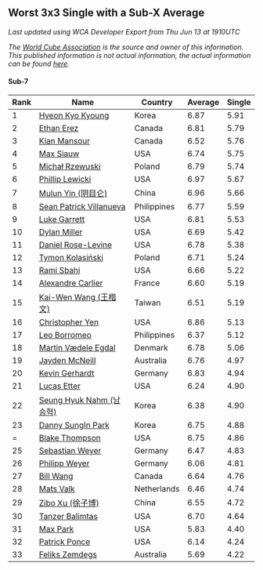 ## Worst 3x3 Single with a Sub-X Average

*Last updated using WCA Developer Export from Thu Jun 13 at 1910UTC*

*The [World Cube Association](https://www.worldcubeassociation.org) is the source and owner of this information. This published information is not actual information, the actual information can be found [here](https://www.worldcubeassociation.org/results).*

#### Sub-7

|Rank|Name|Country|Average|Single|  
|--|--|--|--|--|  
|1|[Hyeon Kyo Kyoung](https://www.worldcubeassociation.org/persons/2013KYOU01)|Korea|6.87|5.91|  
|2|[Ethan Erez](https://www.worldcubeassociation.org/persons/2017EREZ01)|Canada|6.81|5.79|  
|3|[Kian Mansour](https://www.worldcubeassociation.org/persons/2015MANS03)|Canada|6.52|5.76|  
|4|[Max Siauw](https://www.worldcubeassociation.org/persons/2017SIAU02)|USA|6.74|5.75|  
|5|[Michał Rzewuski](https://www.worldcubeassociation.org/persons/2014RZEW01)|Poland|6.79|5.74|  
|6|[Phillip Lewicki](https://www.worldcubeassociation.org/persons/2012LEWI01)|USA|6.97|5.67|  
|7|[Mulun Yin (阴目仑)](https://www.worldcubeassociation.org/persons/2009YINM01)|China|6.96|5.66|  
|8|[Sean Patrick Villanueva](https://www.worldcubeassociation.org/persons/2017VILL41)|Philippines|6.77|5.59|  
|9|[Luke Garrett](https://www.worldcubeassociation.org/persons/2017GARR05)|USA|6.81|5.53|  
|10|[Dylan Miller](https://www.worldcubeassociation.org/persons/2015MILL01)|USA|6.69|5.42|  
|11|[Daniel Rose-Levine](https://www.worldcubeassociation.org/persons/2015ROSE01)|USA|6.78|5.38|  
|12|[Tymon Kolasiński](https://www.worldcubeassociation.org/persons/2016KOLA02)|Poland|6.71|5.24|  
|13|[Rami Sbahi](https://www.worldcubeassociation.org/persons/2011SBAH01)|USA|6.66|5.22|  
|14|[Alexandre Carlier](https://www.worldcubeassociation.org/persons/2012CARL03)|France|6.60|5.19|  
|15|[Kai-Wen Wang (王楷文)](https://www.worldcubeassociation.org/persons/2015WANG09)|Taiwan|6.51|5.19|  
|16|[Christopher Yen](https://www.worldcubeassociation.org/persons/2016YENC01)|USA|6.86|5.13|  
|17|[Leo Borromeo](https://www.worldcubeassociation.org/persons/2015BORR01)|Philippines|6.37|5.12|  
|18|[Martin Vædele Egdal](https://www.worldcubeassociation.org/persons/2013EGDA02)|Denmark|6.78|5.06|  
|19|[Jayden McNeill](https://www.worldcubeassociation.org/persons/2012MCNE01)|Australia|6.76|4.97|  
|20|[Kevin Gerhardt](https://www.worldcubeassociation.org/persons/2013GERH01)|Germany|6.83|4.94|  
|21|[Lucas Etter](https://www.worldcubeassociation.org/persons/2011ETTE01)|USA|6.24|4.90|  
|22|[Seung Hyuk Nahm (남승혁)](https://www.worldcubeassociation.org/persons/2013NAHM01)|Korea|6.38|4.90|  
|23|[Danny SungIn Park](https://www.worldcubeassociation.org/persons/2015PARK13)|Korea|6.75|4.88|  
|=|[Blake Thompson](https://www.worldcubeassociation.org/persons/2010THOM03)|USA|6.75|4.86|  
|25|[Sebastian Weyer](https://www.worldcubeassociation.org/persons/2010WEYE02)|Germany|6.47|4.83|  
|26|[Philipp Weyer](https://www.worldcubeassociation.org/persons/2010WEYE01)|Germany|6.06|4.81|  
|27|[Bill Wang](https://www.worldcubeassociation.org/persons/2010WANG68)|Canada|6.64|4.76|  
|28|[Mats Valk](https://www.worldcubeassociation.org/persons/2007VALK01)|Netherlands|6.46|4.74|  
|29|[Zibo Xu (徐子博)](https://www.worldcubeassociation.org/persons/2014XUZI01)|China|6.55|4.72|  
|30|[Tanzer Balimtas](https://www.worldcubeassociation.org/persons/2013BALI01)|USA|6.70|4.64|  
|31|[Max Park](https://www.worldcubeassociation.org/persons/2012PARK03)|USA|5.83|4.40|  
|32|[Patrick Ponce](https://www.worldcubeassociation.org/persons/2012PONC02)|USA|6.14|4.24|  
|33|[Feliks Zemdegs](https://www.worldcubeassociation.org/persons/2009ZEMD01)|Australia|5.69|4.22|  
